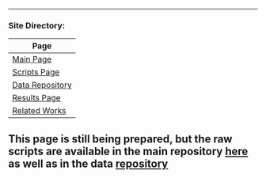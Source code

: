 ---

### Site Directory:

| Page | 
| --- |
| [Main Page](/index.md) |
| [Scripts Page](/script_page.md) |
| [Data Repository](/data_page.md) |
| [Results Page](/results_page.md) | 
| [Related Works](/related_works.md) |


## This page is still being prepared, but the raw scripts are available in the main repository [here](https://github.com/ZachPilgrim/Testsite) as well as in the data [repository](/data_page.md)

